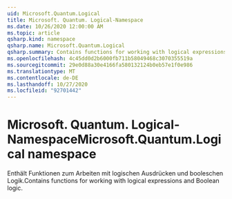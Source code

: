 ```yaml
---
uid: Microsoft.Quantum.Logical
title: Microsoft. Quantum. Logical-Namespace
ms.date: 10/26/2020 12:00:00 AM
ms.topic: article
qsharp.kind: namespace
qsharp.name: Microsoft.Quantum.Logical
qsharp.summary: Contains functions for working with logical expressions and Boolean logic.
ms.openlocfilehash: 4c45dd0d2b6000fb711b58049468c3070355519a
ms.sourcegitcommit: 29e0d88a30e4166fa580132124b0eb57e1f0e986
ms.translationtype: MT
ms.contentlocale: de-DE
ms.lasthandoff: 10/27/2020
ms.locfileid: "92701442"
---
```

# <a name="microsoftquantumlogical-namespace"></a><span data-ttu-id="771b3-102">Microsoft. Quantum. Logical-Namespace</span><span class="sxs-lookup"><span data-stu-id="771b3-102">Microsoft.Quantum.Logical namespace</span></span>

<span data-ttu-id="771b3-103">Enthält Funktionen zum Arbeiten mit logischen Ausdrücken und booleschen Logik.</span><span class="sxs-lookup"><span data-stu-id="771b3-103">Contains functions for working with logical expressions and Boolean logic.</span></span>

